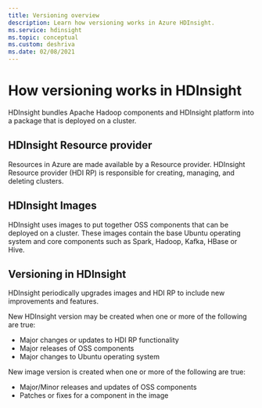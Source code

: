 ```yaml
---
title: Versioning overview 
description: Learn how versioning works in Azure HDInsight.
ms.service: hdinsight
ms.topic: conceptual
ms.custom: deshriva
ms.date: 02/08/2021
---
```


# How versioning works in HDInsight

HDInsight bundles Apache Hadoop components and HDInsight platform into a package that is deployed on a cluster.

## HDInsight Resource provider

Resources in Azure are made available by a Resource provider. HDInsight Resource provider (HDI RP) is responsible for creating, managing, and deleting clusters.

## HDInsight Images

HDInsight uses images to put together OSS components that can be deployed on a cluster. These images contain the base Ubuntu operating system and core components such as Spark, Hadoop, Kafka, HBase or Hive.

## Versioning in HDInsight

HDInsight periodically upgrades images and HDI RP to include new improvements and features.

New HDInsight version may be created when one or more of the following are true:

- Major changes or updates to HDI RP functionality
- Major releases of OSS components
- Major changes to Ubuntu operating system

New image version is created when one or more of the following are true:

- Major/Minor releases and updates of OSS components
- Patches or fixes for a component in the image

